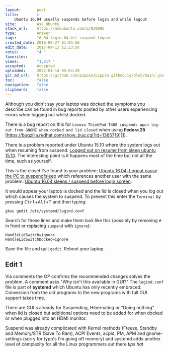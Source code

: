 ```yaml
---
layout:       post
title:        >
    Ubuntu 16.04 usually suspends before login and while logout
site:         Ask Ubuntu
stack_url:    https://askubuntu.com/q/830095
type:         Answer
tags:         16.04 login 64-bit suspend logout
created_date: 2016-09-27 01:04:56
edit_date:    2017-04-13 12:23:56
votes:        "4 "
favorites:    
views:        "1,317 "
accepted:     Accepted
uploaded:     2022-01-14 05:03:29
git_md_url:   https://github.com/pippim/pippim.github.io/blob/main/_posts/2016/2016-09-27-Ubuntu-16.04-usually-suspends-before-login-and-while-logout.md
toc:          false
navigation:   false
clipboard:    false
---
```


Although you didn't say your laptop was docked the symptoms you describe can be found in bug reports posted by other users experiencing errors when logging out whilst docked.

There is a bug report on this for `Lenovo ThinkPad T400 suspends upon log-out from GNOME when docked and lid closed` when using **Fedora 25** [https://bugzilla.redhat.com/show_bug.cgi?id=1365719][1].

There is a problem reported under Ubuntu 15.10 where the system logs out when resuming from suspend: [Logged out on resume from sleep ubuntu 15.10][2]. The interesting point is it happens most of the time but not all the time, such as yourself.

This is the closet I've found to your problem: [Ubuntu 16.04: Logout cause the PC to suspend/sleep][3] which references another user with the same problem: [Ubuntu 16.04 sleeps / suspend before login screen][4]. 

It would appear your laptop is docked and the lid is closed when you log out which causes the system to suspend. To prevent this enter the `Terminal` by pressing <kbd>Ctrl</kbd>+<kbd>Alt</kbd>+<kbd>T</kbd> and then typing:

``` 
gksu gedit /etc/systemd/logind.conf

```

Search for these lines and make them look like this (possibly by removing `#` in front or replacing `suspend` with `ignore`):

``` 
HandleLidSwitch=ignore
HandleLidSwitchDocked=ignore

```

Save the file and quit `gedit`. Reboot your laptop.

## Edit 1


Via comments the OP confirms the recommended changes solves the problem. A comment asks "Why isn't this available in GUI?" The `logind.conf` file is part of **systemd** which Ubuntu has only recently embraced. Conversion from the old programs to the new programs with full GUI support takes time.

There are GUI's already for Suspending, Hibernating or "Doing nothing" when lid is closed but additional options need to be added for when docked or when plugged into an HDMI monitor.

Suspend was already complicated with Kernel methods (Freeze, Standby and Memory/STR (Save To Ram), ACPI Events, acpid, PM, APM and gnome-settings (sorry for typo's I'm going off memory) and systemd adds another level of complexity for all the Linux programmers out there *tips hat*

  [1]: https://bugzilla.redhat.com/show_bug.cgi?id=1365719
  [2]: https://askubuntu.com/questions/745944/logged-out-on-resume-from-sleep-ubuntu-15-10
  [3]: https://askubuntu.com/questions/802311/ubuntu-16-04-logout-cause-the-pc-to-suspend-sleep
  [4]: https://askubuntu.com/questions/794055/ubuntu-16-04-sleeps-suspend-before-login-screen
